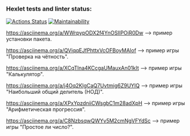 ### Hexlet tests and linter status:
[![Actions Status](https://github.com/Dmitry597/python-project-49/actions/workflows/hexlet-check.yml/badge.svg)](https://github.com/Dmitry597/python-project-49/actions)
[![Maintainability](https://api.codeclimate.com/v1/badges/480349d276f903635fa2/maintainability)](https://codeclimate.com/github/Dmitry597/python-project-49/maintainability)



https://asciinema.org/a/WWrpypODX2f4YnOSIlPOiR0Dw
--> пример установки пакета.

https://asciinema.org/a/QViqqEJfPhttxVcOFBoyMAlof
--> пример игры "Проверка на чётность".

https://asciinema.org/a/XCqTlna4KCcgaUMauxAn01kIt
--> пример игры "Калькулятор".

https://asciinema.org/a/j4Oq2KlgCaQ7Uvtmig6Z9UYlQ
--> пример игры "Наибольший общий делитель (НОД)".

https://asciinema.org/a/XPxYpzdniiCWsgbC1m28adXpH
--> пример игры "Арифметическая прогрессия".

https://asciinema.org/a/C8NzbsqwQWYv5M2cmNgVFYdSc
--> пример игры "Простое ли число?".